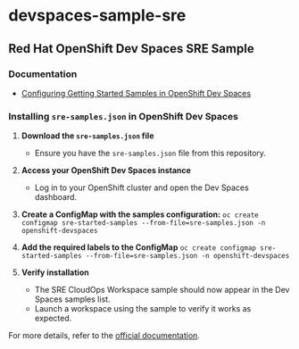 # devspaces-sample-sre
## Red Hat OpenShift Dev Spaces SRE Sample

### Documentation

- [Configuring Getting Started Samples in OpenShift Dev Spaces](https://docs.redhat.com/en/documentation/red_hat_openshift_dev_spaces/3.22/html-single/administration_guide/index#configuring-getting-started-samples)

### Installing `sre-samples.json` in OpenShift Dev Spaces

1. **Download the `sre-samples.json` file**
	- Ensure you have the `sre-samples.json` file from this repository.

2. **Access your OpenShift Dev Spaces instance**
	- Log in to your OpenShift cluster and open the Dev Spaces dashboard.

3. **Create a ConfigMap with the samples configuration:**
	`oc create configmap sre-started-samples --from-file=sre-samples.json -n openshift-devspaces`

4. **Add the required labels to the ConfigMap**
	`oc create configmap sre-started-samples --from-file=sre-samples.json -n openshift-devspaces`

5. **Verify installation**
	- The SRE CloudOps Workspace sample should now appear in the Dev Spaces samples list.
	- Launch a workspace using the sample to verify it works as expected.

For more details, refer to the [official documentation](https://docs.redhat.com/en/documentation/red_hat_openshift_dev_spaces/3.22/html-single/administration_guide/index#configuring-getting-started-samples).